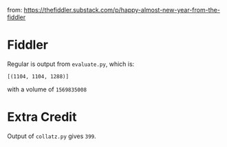 from: https://thefiddler.substack.com/p/happy-almost-new-year-from-the-fiddler

# Fiddler

Regular is output from `evaluate.py`, which is:

```
[(1104, 1104, 1288)]
```

with a volume of `1569835008`

# Extra Credit

Output of `collatz.py` gives `399`.